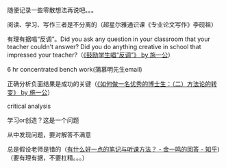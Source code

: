 随便记录一些零散想法再说吧。。。

阅读、学习、写作三者是不分离的（超星尔雅通识课《专业论文写作》李砚祖）

有理有据唱“反调”。Did you ask any question in your classroom that your teacher couldn't answer? Did you do anything creative in school that impressed your teacher?（[《鼓励学生唱“反调”》 by 施一公](http://blog.sciencenet.cn/blog-46212-348152.html)）

6 hr concentrated bench work(蒲慕明先生email)

正确分析负面结果是成功的关键（[《如何做一名优秀的博士生：（二）方法论的转变》 by 施一公](http://blog.sciencenet.cn/blog-46212-486270.html)）

critical analysis

学习or创造？这是一个问题

从中发现问题，要对解答不满意

总是假设老师是错的（[有什么好一点的笔记与听课方法？ - 金一鸣的回答 - 知乎](https://www.zhihu.com/question/24834277/answer/77707014))（要有理有据，不要杠精。。。）

